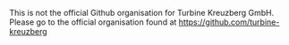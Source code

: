 This is not the official Github organisation for Turbine Kreuzberg GmbH.
Please go to the official organisation found at https://github.com/turbine-kreuzberg
